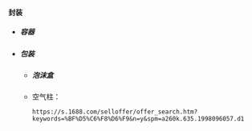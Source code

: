 #### 封装

* ##### 容器
* ##### 包装

  * ##### 泡沫盒
  * 空气柱：

    ```
    https://s.1688.com/selloffer/offer_search.htm?keywords=%BF%D5%C6%F8%D6%F9&n=y&spm=a260k.635.1998096057.d1
    ```



